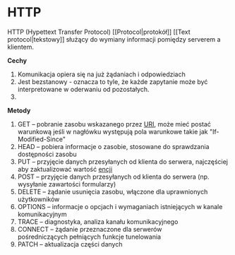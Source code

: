 # HTTP
HTTP (Hypettext Transfer Protocol) [[Protocol|protokół]] [[Text protocol|tekstowy]] służący do wymiany informacji pomiędzy serverem a klientem. 

**Cechy**
1. Komunikacja opiera się na już żądaniach i odpowiedziach
2. Jest bezstanowy - oznacza to tyle, że każde zapytanie może być interpretowane w oderwaniu od pozostałych.
3. 


**Metody**
1.  GET – pobranie zasobu wskazanego przez [URI](https://pl.wikipedia.org/wiki/Uniform_Resource_Identifier "Uniform Resource Identifier"), może mieć postać warunkową jeśli w nagłówku występują pola warunkowe takie jak "If-Modified-Since"
2.  HEAD – pobiera informacje o zasobie, stosowane do sprawdzania dostępności zasobu
3.  PUT – przyjęcie danych przesyłanych od klienta do serwera, najczęściej aby zaktualizować wartość [encji](https://pl.wikipedia.org/wiki/Encja_(bazy_danych) "Encja (bazy danych)")
4.  POST – przyjęcie danych przesyłanych od klienta do serwera (np. wysyłanie zawartości formularzy)
5.  DELETE – żądanie usunięcia zasobu, włączone dla uprawnionych użytkowników
6.  OPTIONS – informacje o opcjach i wymaganiach istniejących w kanale komunikacyjnym
7.  TRACE – diagnostyka, analiza kanału komunikacyjnego
8.  CONNECT – żądanie przeznaczone dla serwerów pośredniczących pełniących funkcje tunelowania
9.  PATCH – aktualizacja części danych